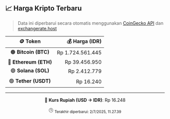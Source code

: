 

<!-- HARGA_KRIPTO -->
## 📈 Harga Kripto Terbaru

> Data ini diperbarui secara otomatis menggunakan [CoinGecko API](https://www.coingecko.com/) dan [exchangerate.host](https://exchangerate.host/)

<div align="center">

| 🪙 Token | 💰 Harga (IDR) |
|:------:|---------------:|
| 🟠 **Bitcoin (BTC)**   | Rp 1.724.561.445 |
| 🔵 **Ethereum (ETH)**  | Rp 39.456.950 |
| 🟣 **Solana (SOL)**    | Rp 2.412.779 |
| 🟢 **Tether (USDT)**   | Rp 16.240 |

---

💱 **Kurs Rupiah (USD → IDR)**: Rp 16.248

🕒 <sub>Terakhir diperbarui: 2/7/2025, 11.27.39</sub>

</div>
<!-- /HARGA_KRIPTO -->
